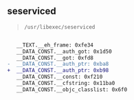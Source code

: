 ## seserviced

> `/usr/libexec/seserviced`

```diff

   __TEXT.__eh_frame: 0xfe34
   __DATA_CONST.__auth_got: 0x1d50
   __DATA_CONST.__got: 0xfd8
-  __DATA_CONST.__auth_ptr: 0xba8
+  __DATA_CONST.__auth_ptr: 0xb98
   __DATA_CONST.__const: 0xf210
   __DATA_CONST.__cfstring: 0x11ba0
   __DATA_CONST.__objc_classlist: 0x6f0

```
